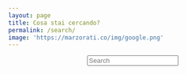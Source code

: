 ```yaml
---
layout: page
title: Cosa stai cercando?
permalink: /search/
image: 'https://marzorati.co/img/google.png'
---
```

<!-- Search Form -->
<center>
<div id="search-container">
<input type="text" id="search-input" class="form-control" placeholder="Search">
<br>
<b id="results-container"></b>
</div>
</center>
<!-- Search Form -->

<!-- Script pointing to search-script.js -->
<script src="/search-script.js" type="text/javascript"></script>

<!-- Configuration -->
<script>
    var sjs = SimpleJekyllSearch({
      searchInput: document.getElementById('search-input'),
      resultsContainer: document.getElementById('results-container'),
      json: '/search.json',
      templateMiddleware: function(prop, value, template) {
        if (prop === "title" || prop === "excerpt") {
          value = value.replace(/&amp;/g, "&");
        }
        return value.replace(
          new RegExp(document.getElementById('search-input').value, "gi"), 
          '<span class="highlight">$&</span>'
        )
      },
      sortMiddleware: function(a, b) {
        aPrio = matchPriority(a.matchedField)
        bPrio = matchPriority(b.matchedField)
        return bPrio - aPrio
      },
      searchResultTemplate: "<li class='card'>" +
          "<div class='content'>" +
            "<a class='post-link' href='{url}'>{title}</a>" +
            "<p>{excerpt}</p>" +
          "</div>" +
        "</li>" 
      })
    
    function matchPriority (fieldMatched) {
      switch (fieldMatched) {
        case 'tags':
          return 5;
        case 'title':
          return 4;
        case 'excerpt': 
          return 3;
        default: 
          return 0;
      }
    }

    window.addEventListener('load', function() {
        var searchParam = new URLSearchParams(window.location.search).get("q")
        if (searchParam != null) {
            document.getElementById('search-input').value = searchParam
            sjs.search(searchParam)
        } 
        document.getElementById('search-input').placeholder = "Type your search here..."
    }, false);
</script>